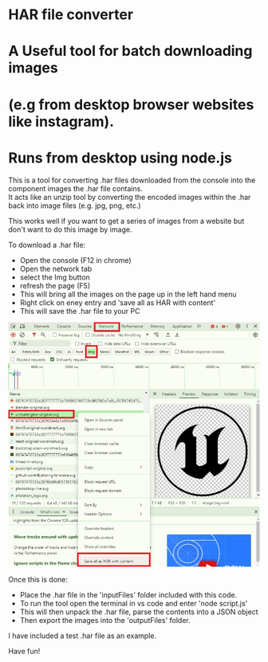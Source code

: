 # HAR file converter  
# A Useful tool for batch downloading images   
# (e.g from desktop browser websites like instagram).     
# Runs from desktop using node.js    

This is a tool for converting .har files downloaded from the console into the component images the .har file contains.  
It acts like an unzip tool by converting the encoded images within the .har back into image files (e.g. jpg, png, etc.)  

This works well if you want to get a series of images from a website but don't want to do this image by image.  

To download a .har file:  
- Open the console (F12 in chrome)  
- Open the network tab  
- select the Img button  
- refresh the page (F5)  
- This will bring all the images on the page up in the left hand menu    
- Right click on eney entry and 'save all as HAR with content'  
- This will save the .har file to your PC  

 ![How to export a .har](/img/How_to_export_har.jpg)  

Once this is done:
- Place the .har file in the 'inputFiles' folder included with this code.  
- To run the tool open the terminal in vs code and enter 'node script.js'  
- This will then unpack the .har file, parse the contents into a JSON object   
- Then export the images into the 'outputFiles' folder.   

I have included a test .har file as an example.  

Have fun! 